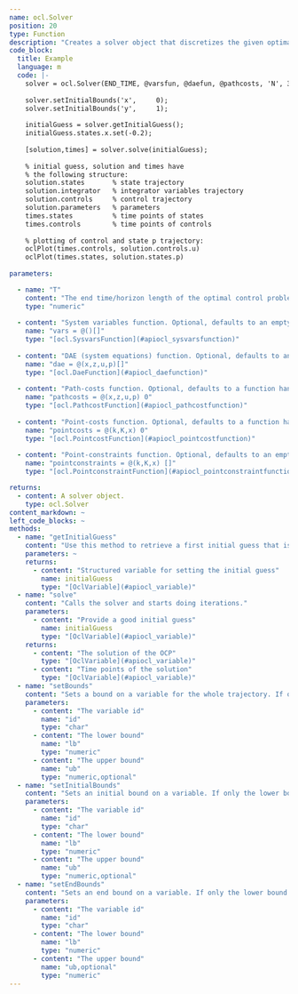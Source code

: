 ```yaml
--- 
name: ocl.Solver
position: 20
type: Function
description: "Creates a solver object that discretizes the given optimal control problem, and calls the underlying optimizer. "
code_block:
  title: Example
  language: m
  code: |- 
    solver = ocl.Solver(END_TIME, @varsfun, @daefun, @pathcosts, 'N', 30);
    
    solver.setInitialBounds('x',     0);
    solver.setInitialBounds('y',     1);
    
    initialGuess = solver.getInitialGuess();
    initialGuess.states.x.set(-0.2);
    
    [solution,times] = solver.solve(initialGuess);
    
    % initial guess, solution and times have
    % the following structure:
    solution.states       % state trajectory
    solution.integrator   % integrator variables trajectory
    solution.controls     % control trajectory
    solution.parameters   % parameters
    times.states          % time points of states
    times.controls        % time points of controls
    
    % plotting of control and state p trajectory:
    oclPlot(times.controls, solution.controls.u)
    oclPlot(times.states, solution.states.p)
    
parameters: 

  - name: "T"
    content: "The end time/horizon length of the optimal control problem. If your system equatiosn are expressed as function of an independent variable other than time, `T` represents not the end time but the endpoint of the integration over the independent variable."
    type: "numeric"
    
  - content: "System variables function. Optional, defaults to an empty function handle."
    name: "vars = @()[]"
    type: "[ocl.SysvarsFunction](#apiocl_sysvarsfunction)"
    
  - content: "DAE (system equations) function. Optional, defaults to an empty function handle."
    name: "dae = @(x,z,u,p)[]"
    type: "[ocl.DaeFunction](#apiocl_daefunction)"
    
  - content: "Path-costs function. Optional, defaults to a function handle returning 0."
    name: "pathcosts = @(x,z,u,p) 0"
    type: "[ocl.PathcostFunction](#apiocl_pathcostfunction)"
    
  - content: "Point-costs function. Optional, defaults to a function handle returning 0."
    name: "pointcosts = @(k,K,x) 0"
    type: "[ocl.PointcostFunction](#apiocl_pointcostfunction)"
    
  - content: "Point-constraints function. Optional, defaults to an empty function handle."
    name: "pointconstraints = @(k,K,x) []"
    type: "[ocl.PointconstraintFunction](#apiocl_pointconstraintfunction)"

returns: 
  - content: A solver object.
    type: ocl.Solver
content_markdown: ~
left_code_blocks: ~
methods: 
  - name: "getInitialGuess"
    content: "Use this method to retrieve a first initial guess that is generated from the bounds. You can further modify this initial guess to improve the solver performance."
    parameters: ~
    returns: 
      - content: "Structured variable for setting the initial guess"
        name: initialGuess
        type: "[OclVariable](#apiocl_variable)"
  - name: "solve"
    content: "Calls the solver and starts doing iterations."
    parameters: 
      - content: "Provide a good initial guess"
        name: initialGuess
        type: "[OclVariable](#apiocl_variable)"
    returns: 
      - content: "The solution of the OCP"
        type: "[OclVariable](#apiocl_variable)"
      - content: "Time points of the solution"
        type: "[OclVariable](#apiocl_variable)"
  - name: "setBounds"
    content: "Sets a bound on a variable for the whole trajectory. If only the lower bound is given, it will be `lb==ub`. A bound can be either scalar or a vector with `length(lb)==length(ub)==N+1` for states and `length(lb)==length(ub)==N` for control variables."
    parameters:
      - content: "The variable id"
        name: "id"
        type: "char"
      - content: "The lower bound"
        name: "lb"
        type: "numeric"
      - content: "The upper bound"
        name: "ub"
        type: "numeric,optional"
  - name: "setInitialBounds"
    content: "Sets an initial bound on a variable. If only the lower bound is given, it will be `lb==ub`. A bound can be either scalar or a vector with `length(lb)==length(ub)==N+1` for states and `length(lb)==length(ub)==N` for control variables."
    parameters:
      - content: "The variable id"
        name: "id"
        type: "char"
      - content: "The lower bound"
        name: "lb"
        type: "numeric"
      - content: "The upper bound"
        name: "ub"
        type: "numeric,optional"
  - name: "setEndBounds"
    content: "Sets an end bound on a variable. If only the lower bound is given, it will be `lb==ub`. A bound can be either scalar or a vector with `length(lb)==length(ub)==N+1` for states and `length(lb)==length(ub)==N` for control variables."
    parameters:
      - content: "The variable id"
        name: "id"
        type: "char"
      - content: "The lower bound"
        name: "lb"
        type: "numeric"
      - content: "The upper bound"
        name: "ub,optional"
        type: "numeric"
---
```

